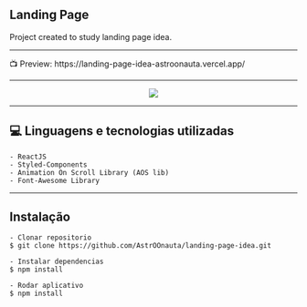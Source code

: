 ## Landing Page

Project created to study landing page idea.
<hr>
📺 Preview: https://landing-page-idea-astroonauta.vercel.app/
<hr>
<div align = "center">
  
<img src="https://github.com/AstrOOnauta/landing-page-idea/blob/main/preview.gif?raw=true">
 
</div>
<hr>

## 💻 Linguagens e tecnologias utilizadas

    - ReactJS
    - Styled-Components
    - Animation On Scroll Library (AOS lib)
    - Font-Awesome Library
<hr>

## Instalação

    - Clonar repositorio
    $ git clone https://github.com/AstrOOnauta/landing-page-idea.git

    - Instalar dependencias
    $ npm install

    - Rodar aplicativo
    $ npm install
